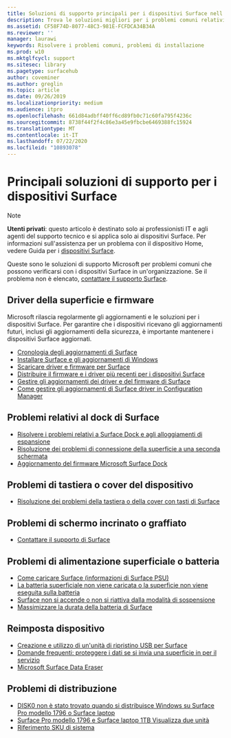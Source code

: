 ```yaml
---
title: Soluzioni di supporto principali per i dispositivi Surface nell'organizzazione
description: Trova le soluzioni migliori per i problemi comuni relativi all'uso dei dispositivi Surface nell'organizzazione.
ms.assetid: CF58F74D-8077-48C3-981E-FCFDCA34B34A
ms.reviewer: ''
manager: laurawi
keywords: Risolvere i problemi comuni, problemi di installazione
ms.prod: w10
ms.mktglfcycl: support
ms.sitesec: library
ms.pagetype: surfacehub
author: coveminer
ms.author: greglin
ms.topic: article
ms.date: 09/26/2019
ms.localizationpriority: medium
ms.audience: itpro
ms.openlocfilehash: 661d84adbff40ff6cd89fb0c71c60fa795f4236c
ms.sourcegitcommit: 8738f44f2f4c86e3a45e9fbcbe6469388fc15924
ms.translationtype: MT
ms.contentlocale: it-IT
ms.lasthandoff: 07/22/2020
ms.locfileid: "10893078"
---
```

# Principali soluzioni di supporto per i dispositivi Surface

> [!Note]
> **Utenti privati**: questo articolo è destinato solo ai professionisti IT e agli agenti del supporto tecnico e si applica solo ai dispositivi Surface. Per informazioni sull'assistenza per un problema con il dispositivo Home, vedere Guida per i [dispositivi Surface](https://support.microsoft.com/products/surface-devices).

Queste sono le soluzioni di supporto Microsoft per problemi comuni che possono verificarsi con i dispositivi Surface in un'organizzazione. Se il problema non è elencato, [contattare il supporto Surface](contact-surface-support.md?tabs=online).

## Driver della superficie e firmware

Microsoft rilascia regolarmente gli aggiornamenti e le soluzioni per i dispositivi Surface. Per garantire che i dispositivi ricevano gli aggiornamenti futuri, inclusi gli aggiornamenti della sicurezza, è importante mantenere i dispositivi Surface aggiornati.

- [Cronologia degli aggiornamenti di Surface](https://www.microsoft.com/surface/support/install-update-activate/surface-update-history)
- [Installare Surface e gli aggiornamenti di Windows](https://www.microsoft.com/surface/support/performance-and-maintenance/install-software-updates-for-surface?os=windows-10&=undefined)
- [Scaricare driver e firmware per Surface](https://support.microsoft.com/help/4023482)
- [Distribuire il firmware e i driver più recenti per i dispositivi Surface](https://docs.microsoft.com/surface/deploy-the-latest-firmware-and-drivers-for-surface-devices)
- [Gestire gli aggiornamenti dei driver e del firmware di Surface](https://docs.microsoft.com/surface/manage-surface-pro-3-firmware-updates)
- [Come gestire gli aggiornamenti di Surface driver in Configuration Manager](https://support.microsoft.com/help/4098906)

## Problemi relativi al dock di Surface

- [Risolvere i problemi relativi a Surface Dock e agli alloggiamenti di espansione](https://support.microsoft.com/help/4023468/surface-troubleshoot-surface-dock-and-docking-stations)
- [Risoluzione dei problemi di connessione della superficie a una seconda schermata](https://support.microsoft.com/help/4023496)
- [Aggiornamento del firmware Microsoft Surface Dock](https://docs.microsoft.com/surface/surface-dock-updater)

## Problemi di tastiera o cover del dispositivo

- [Risoluzione dei problemi della tastiera o della cover con tasti di Surface](https://www.microsoft.com/surface/support/hardware-and-drivers/troubleshoot-surface-keyboards)

## Problemi di schermo incrinato o graffiato

- [Contattare il supporto di Surface](contact-surface-support.md?tabs=online)

## Problemi di alimentazione superficiale o batteria

- [Come caricare Surface (informazioni di Surface PSU)](https://support.microsoft.com/help/4023496)
- [La batteria superficiale non viene caricata o la superficie non viene eseguita sulla batteria](https://support.microsoft.com/help/4023536)
- [Surface non si accende o non si riattiva dalla modalità di sospensione](https://support.microsoft.com/help/4023537)
- [Massimizzare la durata della batteria di Surface](https://support.microsoft.com/help/4483194)

## Reimposta dispositivo

- [Creazione e utilizzo di un'unità di ripristino USB per Surface](https://support.microsoft.com/help/4023512)
- [Domande frequenti: proteggere i dati se si invia una superficie in per il servizio](https://support.microsoft.com/help/4023508)
- [Microsoft Surface Data Eraser](https://docs.microsoft.com/surface/microsoft-surface-data-eraser)

## Problemi di distribuzione

- [DISK0 non è stato trovato quando si distribuisce Windows su Surface Pro modello 1796 o Surface laptop](https://support.microsoft.com/help/4046108)
- [Surface Pro modello 1796 e Surface laptop 1TB Visualizza due unità](https://support.microsoft.com/help/4046105)
- [Riferimento SKU di sistema](https://docs.microsoft.com/surface/surface-system-sku-reference)

